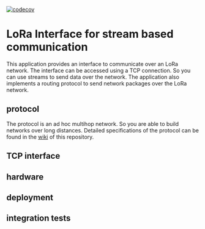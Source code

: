 [![codecov](https://codecov.io/gh/marv1913/lora_multihop/branch/master/graph/badge.svg?token=Q0JEUCJ9ZS)](https://codecov.io/gh/marv1913/lora_multihop)

# LoRa Interface for stream based communication
This application provides an interface to communicate over an LoRa network. The interface can be accessed using a TCP connection. So you can use streams to send data over the network. The application also implements a routing protocol to send network packages over the LoRa network. 

## protocol
The protocol is an ad hoc multihop network. So you are able to build networks over long distances. Detailed specifications of the protocol can be found in the [wiki](https://github.com/marv1913/lora_multihop/wiki) of this repository.
## TCP interface
## hardware
## deployment
## integration tests


